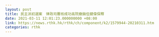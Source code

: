```yaml
---
layout: post
title: 民主派初選案　律政司覆核成功高院撤銷伍健偉保釋
date: 2021-03-11 12:01:23.000000000 +08:00
link: https://news.rthk.hk/rthk/ch/component/k2/1579944-20210311.htm
categories: rthk
---
```



